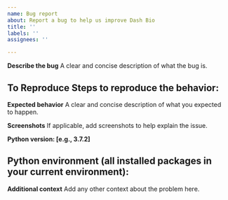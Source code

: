 ```yaml
---
name: Bug report
about: Report a bug to help us improve Dash Bio
title: ''
labels: ''
assignees: ''

---
```


**Describe the bug**
A clear and concise description of what the bug is.

**To Reproduce**
Steps to reproduce the behavior:
- 

**Expected behavior**
A clear and concise description of what you expected to happen.

**Screenshots**
If applicable, add screenshots to help explain the issue.

**Python version: [e.g., 3.7.2]**

**Python environment (all installed packages in your current environment):**
 - 

**Additional context**
Add any other context about the problem here.
